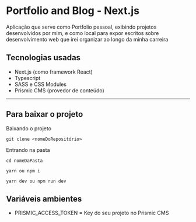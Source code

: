 # Portfolio and Blog - Next.js

Aplicação que serve como Portfolio pessoal, exibindo projetos desenvolvidos por mim, e como local para expor escritos sobre desenvolvimento web que irei organizar ao longo da minha carreira

## Tecnologias usadas

- Next.js (como framework React)
- Typescript
- SASS e CSS Modules
- Prismic CMS (provedor de conteúdo)

---
## Para baixar o projeto

Baixando o projeto
```
git clone <nomeDoRepositório>
```
Entrando na pasta
```
cd nomeDaPasta
```

```
yarn ou npm i
```
```
yarn dev ou npm run dev
```

## Variáveis ambientes

- PRISMIC_ACCESS_TOKEN = Key do seu projeto no Prismic CMS

